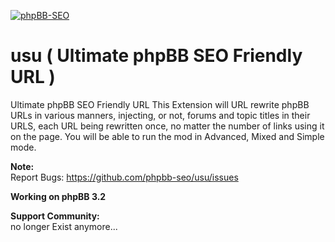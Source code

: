 [![phpBB-SEO](http://www.php-bb.ir/pic/uploads/15303852777391.jpg)](http://www.phpbb-seo.org)

# usu ( Ultimate phpBB SEO Friendly URL )
Ultimate phpBB SEO Friendly URL
This Extension will URL rewrite phpBB URLs in various manners, injecting, or not, forums and topic titles in their URLS, each URL being rewritten once, no matter the number of links using it on the page.
You will be able to run the mod in Advanced, Mixed and Simple mode.

<b>Note:</b><br />
Report Bugs: https://github.com/phpbb-seo/usu/issues <br />

<b>Working on phpBB 3.2</b>

<b>Support Community:</b>
<br /> no longer Exist anymore...
